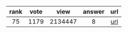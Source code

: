 
| rank | vote | view | answer | url |
|:-:|:-:|:-:|:-:|:-:|
|75|1179|2134447|8| [url](http://stackoverflow.com/questions/2835559/parsing-values-from-a-json-file) |
